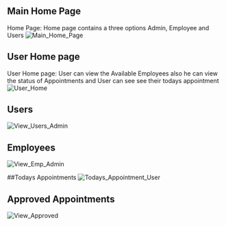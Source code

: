 ## Main Home Page
Home Page: Home page contains a three options Admin, Employee and Users
![Main_Home_Page](https://github.com/user-attachments/assets/f5a20e78-20f1-4cb0-9e68-fe2faf507920)

## User Home page
User Home page: User can view the Available Employees also he can view the status of Appointments and User can see see their todays appointment
![User_Home](https://github.com/user-attachments/assets/beb0626a-b7fd-412a-97d1-522bafa5eb20)

## Users

![View_Users_Admin](https://github.com/user-attachments/assets/36293b8f-88fd-41ca-94dc-5a52ba0f3562)

## Employees
![View_Emp_Admin](https://github.com/user-attachments/assets/fc33109b-b865-4d8b-8adf-5af1e15a8a8f)

##Todays Appointments
![Todays_Appointment_User](https://github.com/user-attachments/assets/6cde948e-1161-4d3a-a936-a29e35b770cf)

## Approved Appointments
![View_Approved](https://github.com/user-attachments/assets/e1c98111-0bfb-476f-8436-7b6c0acfacb4)

